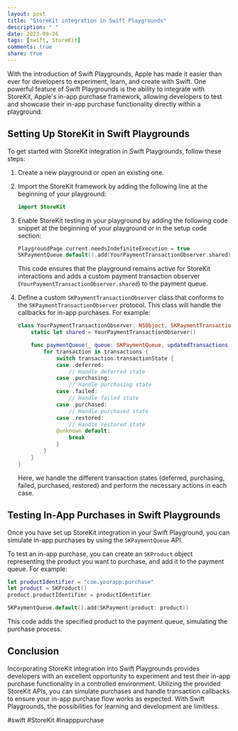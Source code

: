 ```yaml
---
layout: post
title: "StoreKit integration in Swift Playgrounds"
description: " "
date: 2023-09-26
tags: [swift, StoreKit]
comments: true
share: true
---
```


With the introduction of Swift Playgrounds, Apple has made it easier than ever for developers to experiment, learn, and create with Swift. One powerful feature of Swift Playgrounds is the ability to integrate with StoreKit, Apple's in-app purchase framework, allowing developers to test and showcase their in-app purchase functionality directly within a playground.

## Setting Up StoreKit in Swift Playgrounds

To get started with StoreKit integration in Swift Playgrounds, follow these steps:

1. Create a new playground or open an existing one.

2. Import the StoreKit framework by adding the following line at the beginning of your playground:

   ```swift
   import StoreKit
   ```

3. Enable StoreKit testing in your playground by adding the following code snippet at the beginning of your playground or in the setup code section:

   ```swift
   PlaygroundPage.current.needsIndefiniteExecution = true
   SKPaymentQueue.default().add(YourPaymentTransactionObserver.shared)
   ```

   This code ensures that the playground remains active for StoreKit interactions and adds a custom payment transaction observer (`YourPaymentTransactionObserver.shared`) to the payment queue.

4. Define a custom `SKPaymentTransactionObserver` class that conforms to the `SKPaymentTransactionObserver` protocol. This class will handle the callbacks for in-app purchases. For example:

   ```swift
   class YourPaymentTransactionObserver: NSObject, SKPaymentTransactionObserver {
       static let shared = YourPaymentTransactionObserver()

       func paymentQueue(_ queue: SKPaymentQueue, updatedTransactions transactions: [SKPaymentTransaction]) {
           for transaction in transactions {
               switch transaction.transactionState {
               case .deferred:
                   // Handle deferred state
               case .purchasing:
                   // Handle purchasing state
               case .failed:
                   // Handle failed state
               case .purchased:
                   // Handle purchased state
               case .restored:
                   // Handle restored state
               @unknown default:
                   break
               }
           }
       }
   }
   ```

   Here, we handle the different transaction states (deferred, purchasing, failed, purchased, restored) and perform the necessary actions in each case.

## Testing In-App Purchases in Swift Playgrounds

Once you have set up StoreKit integration in your Swift Playground, you can simulate in-app purchases by using the `SKPaymentQueue` API.

To test an in-app purchase, you can create an `SKProduct` object representing the product you want to purchase, and add it to the payment queue. For example:

```swift
let productIdentifier = "com.yourapp.purchase"
let product = SKProduct()
product.productIdentifier = productIdentifier

SKPaymentQueue.default().add(SKPayment(product: product))
```

This code adds the specified product to the payment queue, simulating the purchase process.

## Conclusion

Incorporating StoreKit integration into Swift Playgrounds provides developers with an excellent opportunity to experiment and test their in-app purchase functionality in a controlled environment. Utilizing the provided StoreKit APIs, you can simulate purchases and handle transaction callbacks to ensure your in-app purchase flow works as expected. With Swift Playgrounds, the possibilities for learning and development are limitless.

#swift #StoreKit #inapppurchase